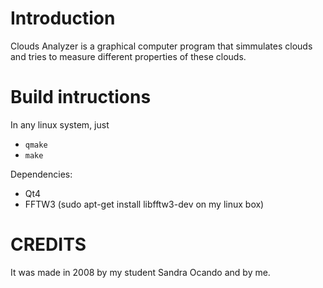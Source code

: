 Introduction
============

Clouds Analyzer is a graphical computer program that simmulates clouds and tries to measure different properties of these clouds.


Build intructions
=================

In any linux system, just

* `qmake`
* `make`

Dependencies:

* Qt4
* FFTW3 (sudo apt-get install libfftw3-dev on my linux box)

CREDITS
=======

It was made in 2008 by my student Sandra Ocando and by me.
